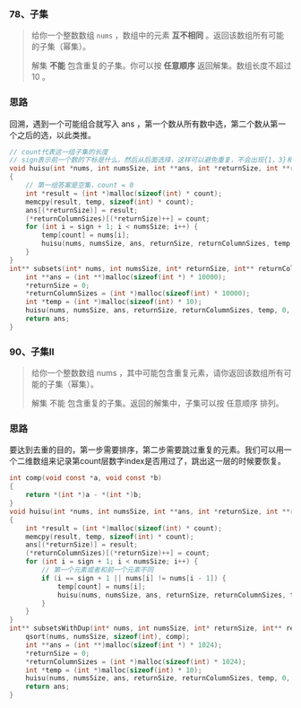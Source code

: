 ### 78、子集

>给你一个整数数组 `nums` ，数组中的元素 **互不相同** 。返回该数组所有可能的子集（幂集）。
>
>解集 **不能** 包含重复的子集。你可以按 **任意顺序** 返回解集。数组长度不超过 10 。

### 思路

回溯，遇到一个可能组合就写入 ans ，第一个数从所有数中选，第二个数从第一个之后的选，以此类推。

```c
// count代表这一组子集的长度
// sign表示前一个数的下标是什么，然后从后面选择，这样可以避免重复，不会出现{1，3}和{3， 1}这种
void huisu(int *nums, int numsSize, int **ans, int *returnSize, int **returnColumnSizes, int *temp, int count, int sign)
{   
    // 第一组答案是空集，count = 0
    int *result = (int *)malloc(sizeof(int) * count);
    memcpy(result, temp, sizeof(int) * count);
    ans[(*returnSize)] = result;
    (*returnColumnSizes)[(*returnSize)++] = count;
    for (int i = sign + 1; i < numsSize; i++) {
        temp[count] = nums[i];
        huisu(nums, numsSize, ans, returnSize, returnColumnSizes, temp, count + 1, i);
    }
}
int** subsets(int* nums, int numsSize, int* returnSize, int** returnColumnSizes){
    int **ans = (int **)malloc(sizeof(int *) * 10000);
    *returnSize = 0;
    *returnColumnSizes = (int *)malloc(sizeof(int) * 10000);
    int *temp = (int *)malloc(sizeof(int) * 10);
    huisu(nums, numsSize, ans, returnSize, returnColumnSizes, temp, 0, -1);
    return ans;
}
```

### 90、子集Ⅱ

>给你一个整数数组 nums ，其中可能包含重复元素，请你返回该数组所有可能的子集（幂集）。
>
>解集 不能 包含重复的子集。返回的解集中，子集可以按 任意顺序 排列。
>

### 思路

要达到去重的目的，第一步需要排序，第二步需要跳过重复的元素。我们可以用一个二维数组来记录第count层数字index是否用过了，跳出这一层的时候要恢复。

```c
int comp(void const *a, void const *b)
{
    return *(int *)a - *(int *)b;
}
void huisu(int *nums, int numsSize, int **ans, int *returnSize, int **returnColumnSizes, int *temp, int count, int sign)
{   
    int *result = (int *)malloc(sizeof(int) * count);
    memcpy(result, temp, sizeof(int) * count);
    ans[(*returnSize)] = result;
    (*returnColumnSizes)[(*returnSize)++] = count;
    for (int i = sign + 1; i < numsSize; i++) {
        // 第一个元素或者和前一个元素不同
        if (i == sign + 1 || nums[i] != nums[i - 1]) {
            temp[count] = nums[i];
            huisu(nums, numsSize, ans, returnSize, returnColumnSizes, temp, count + 1, i);
        }
    }
}
int** subsetsWithDup(int* nums, int numsSize, int* returnSize, int** returnColumnSizes){
    qsort(nums, numsSize, sizeof(int), comp);
    int **ans = (int **)malloc(sizeof(int *) * 1024);
    *returnSize = 0;
    *returnColumnSizes = (int *)malloc(sizeof(int) * 1024);
    int *temp = (int *)malloc(sizeof(int) * 10);
    huisu(nums, numsSize, ans, returnSize, returnColumnSizes, temp, 0, -1);
    return ans;
}
```

